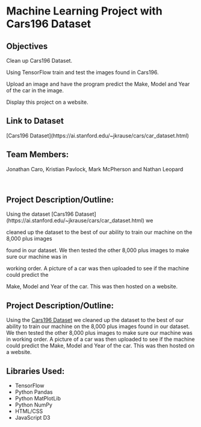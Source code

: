 <H1>Machine Learning Project with Cars196 Dataset</H1>

<H2>Objectives</H2>
<p>Clean up Cars196 Dataset.</p>
<p>Using TensorFlow train and test the images found in Cars196.</p>
<p>Upload an image and have the program predict the Make, Model and Year of the car in the image.</p>
<p>Display this project on a website.</p>

<H2>Link to Dataset</H2>
[Cars196 Dataset](https://ai.stanford.edu/~jkrause/cars/car_dataset.html)

<br>
<H2>Team Members:</H2>
	<p>Jonathan Caro, Kristian Pavlock, Mark McPherson and Nathan Leopard</p>

<br>
<H2>Project Description/Outline:</H2>
  <p>Using the dataset [Cars196 Dataset](https://ai.stanford.edu/~jkrause/cars/car_dataset.html) we </p>
  <p>cleaned up the dataset to the best of our ability to train our machine on the 8,000 plus images</p>
  <p>found in our dataset. We then tested the other 8,000 plus images to make sure our machine was in</p>
  <p>working order. A picture of a car was then uploaded to see if the machine could predict the </p>
  <p>Make, Model and Year of the car. This was then hosted on a website.</p>
	



## Project Description/Outline: 
Using the [Cars196 Dataset](https://ai.stanford.edu/~jkrause/cars/car_dataset.html) we cleaned up the dataset to the best of our ability to train our machine on the 8,000 plus images found in our dataset. We then tested the other 8,000 plus images to make sure our machine was in working order. A picture of a car was then uploaded to see if the machine could predict the Make, Model and Year of the car. This was then hosted on a website.
	
<H2>Libraries Used:</H2>
	<ul>
        <li>TensorFlow</li>
        <li>Python Pandas</li>
        <li>Python MatPlotLib</li>
        <li>Python NumPy</li>
        <li>HTML/CSS</li>
        <li>JavaScript D3</li>
      </ul>
</br>

